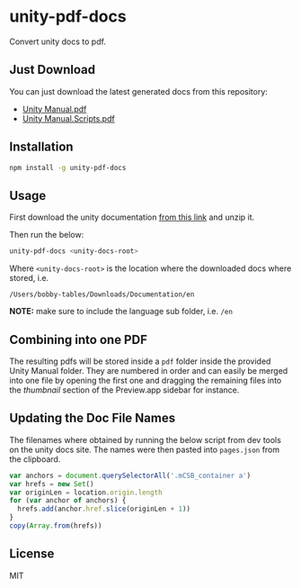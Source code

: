 # unity-pdf-docs

Convert unity docs to pdf.

## Just Download

You can just download the latest generated docs from this repository:

- [Unity Manual.pdf](https://github.com/thlorenz/unity-pdf-docs/raw/master/pdf/UnityManual.pdf)
- [Unity Manual.Scripts.pdf](https://github.com/thlorenz/unity-pdf-docs/raw/master/pdf/Unity.Manual.Scripts.pdf)

## Installation

```sh
npm install -g unity-pdf-docs
```

## Usage

First download the unity documentation [from this
link](https://docs.unity3d.com/uploads/UnityDocumentation.zip) and unzip it.

Then run the below:

```sh
unity-pdf-docs <unity-docs-root>
```

Where `<unity-docs-root>` is the location where the downloaded docs where stored, i.e.

```
/Users/bobby-tables/Downloads/Documentation/en
```

**NOTE:** make sure to include the language sub folder, i.e. `/en`

## Combining into one PDF

The resulting pdfs will be stored inside a `pdf` folder inside the provided Unity Manual
folder.
They are numbered in order and can easily be merged into one file by opening the first one and
dragging the remaining files into the _thumbnail_ section of the Preview.app sidebar for
instance.

## Updating the Doc File Names

The filenames where obtained by running the below script from dev tools on the unity docs site.
The names were then pasted into `pages.json` from the clipboard.

```js
var anchors = document.querySelectorAll('.mCSB_container a')
var hrefs = new Set()
var originLen = location.origin.length
for (var anchor of anchors) {
  hrefs.add(anchor.href.slice(originLen + 1))
}
copy(Array.from(hrefs))
```

## License

MIT

